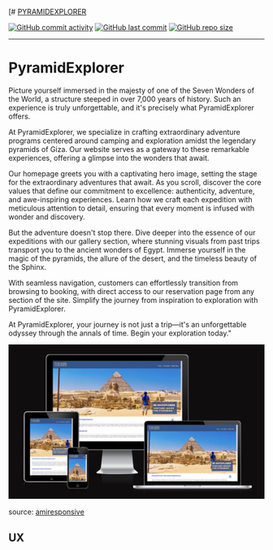 [# [PYRAMIDEXPLORER](https://ibra8080.github.io/pyramidexplorer)

[![GitHub commit activity](https://img.shields.io/github/commit-activity/t/ibra8080/pyramidexplorer)](https://github.com/ibra8080/pyramidexplorer/commits/main)
[![GitHub last commit](https://img.shields.io/github/last-commit/ibra8080/pyramidexplorer)](https://github.com/ibra8080/pyramidexplorer/commits/main)
[![GitHub repo size](https://img.shields.io/github/repo-size/ibra8080/pyramidexplorer)](https://github.com/ibra8080/pyramidexplorer)


---
# PyramidExplorer

Picture yourself immersed in the majesty of one of the Seven Wonders of the World, a structure steeped in over 7,000 years of history. Such an experience is truly unforgettable, and it's precisely what PyramidExplorer offers.

At PyramidExplorer, we specialize in crafting extraordinary adventure programs centered around camping and exploration amidst the legendary pyramids of Giza. Our website serves as a gateway to these remarkable experiences, offering a glimpse into the wonders that await.

Our homepage greets you with a captivating hero image, setting the stage for the extraordinary adventures that await. As you scroll, discover the core values that define our commitment to excellence: authenticity, adventure, and awe-inspiring experiences. Learn how we craft each expedition with meticulous attention to detail, ensuring that every moment is infused with wonder and discovery.

But the adventure doesn't stop there. Dive deeper into the essence of our expeditions with our gallery section, where stunning visuals from past trips transport you to the ancient wonders of Egypt. Immerse yourself in the magic of the pyramids, the allure of the desert, and the timeless beauty of the Sphinx.

With seamless navigation, customers can effortlessly transition from browsing to booking, with direct access to our reservation page from any section of the site. Simplify the journey from inspiration to exploration with PyramidExplorer.

At PyramidExplorer, your journey is not just a trip—it's an unforgettable odyssey through the annals of time. Begin your exploration today."



![screenshot](documentation/mockup.png)

source: [amiresponsive](https://ui.dev/amiresponsive?url=https://ibra8080.github.io/pyramidexplorer)

## UX
